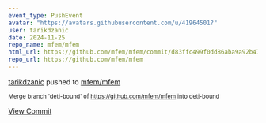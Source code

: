 ```yaml
---
event_type: PushEvent
avatar: "https://avatars.githubusercontent.com/u/41964501?"
user: tarikdzanic
date: 2024-11-25
repo_name: mfem/mfem
html_url: https://github.com/mfem/mfem/commit/d83ffc499f0dd86aba9a92b4774b6ee1fdfbd93a
repo_url: https://github.com/mfem/mfem
---
```


<a href='https://github.com/tarikdzanic' target='_blank'>tarikdzanic</a> pushed to <a href='https://github.com/mfem/mfem' target='_blank'>mfem/mfem</a>

<small>Merge branch 'detj-bound' of https://github.com/mfem/mfem into detj-bound</small>

<a href='https://github.com/mfem/mfem/commit/d83ffc499f0dd86aba9a92b4774b6ee1fdfbd93a' target='_blank'>View Commit</a>